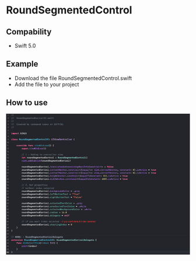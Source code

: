 # RoundSegmentedControl

## Compability
- Swift 5.0

## Example
- Download the file RoundSegmentedControl.swift 
- Add the file to your project

## How to use
![Example, swift code](/assets/example.png)
